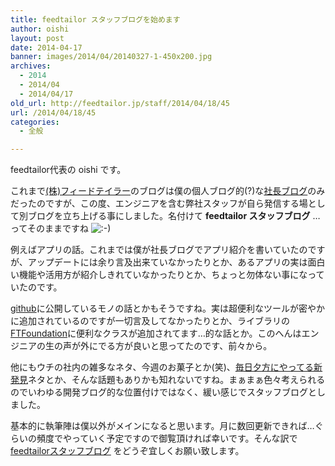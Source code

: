 ```yaml
---
title: feedtailor スタッフブログを始めます
author: oishi
layout: post
date: 2014-04-17
banner: images/2014/04/20140327-1-450x200.jpg
archives:
  - 2014
  - 2014/04
  - 2014/04/17
old_url: http://feedtailor.jp/staff/2014/04/18/45
url: /2014/04/18/45
categories:
  - 全般

---
```

feedtailor代表の oishi です。

これまで[(株)フィードテイラー](http://feedtailor.jp/)のブログは僕の個人ブログ的(?)な[社長ブログ](http://feedtailor.jp/wp/)のみだったのですが、この度、エンジニアを含む弊社スタッフが自ら発信する場として別ブログを立ち上げる事にしました。名付けて **feedtailor スタッフブログ** &#8230;ってそのままですね  <img src="/images/smilies/icon_smile.gif" alt=":-)" class="wp-smiley" />

例えばアプリの話。これまでは僕が社長ブログでアプリ紹介を書いていたのですが、アップデートには余り言及出来ていなかったりとか、あるアプリの実は面白い機能や活用方が紹介しきれていなかったりとか、ちょっと勿体ない事になっていたのです。

[github](https://github.com/feedtailor)に公開しているモノの話とかもそうですね。実は超便利なツールが密やかに追加されているのですが一切言及してなかったりとか、ライブラリの[FTFoundation](https://github.com/feedtailor/FTFoundation)に便利なクラスが追加されてます&#8230;的な話とか。このへんはエンジニアの生の声が外にでる方が良いと思ってたのです、前々から。

他にもウチの社内の雑多なネタ、今週のお菓子とか(笑)、[毎日夕方にやってる新発見](http://feedtailor.jp/wp/?p=8384)ネタとか、そんな話題もありかも知れないですね。まぁまぁ色々考えられるのでいわゆる開発ブログ的な位置付けではなく、緩い感じでスタッフブログとしました。

基本的に執筆陣は僕以外がメインになると思います。月に数回更新できれば&#8230;ぐらいの頻度でやっていく予定ですので御覧頂ければ幸いです。そんな訳で [feedtailorスタッフブログ](/) をどうぞ宜しくお願い致します。
